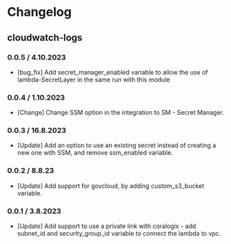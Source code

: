 # Changelog

## cloudwatch-logs

### 0.0.5 / 4.10.2023
* [bug_fix] Add secret_manager_enabled variable to allow the use of lambda-SecretLayer in the same run with this module 

### 0.0.4 / 1.10.2023
* [Change] Change SSM option in the integration to SM - Secret Manager.

### 0.0.3 / 16.8.2023
* [Update] Add an option to use an existing secret instead of creating a new one with SSM, and remove ssm_enabled variable.

### 0.0.2 / 8.8.23
* [Update] Add support for govcloud, by adding custom_s3_bucket variable.

### 0.0.1 / 3.8.2023
* [Update] Add support to use a private link with coralogix - add subnet_id and security_group_id variable to connect the lambda to vpc.
